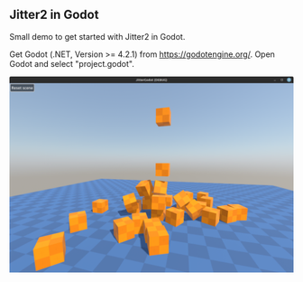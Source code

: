 ## Jitter2 in Godot

Small demo to get started with Jitter2 in Godot.

Get Godot (.NET, Version >= 4.2.1) from https://godotengine.org/. Open Godot and select "project.godot".

<img src="./../../media/screenshots/jitter_screenshot5.png" alt="screenshot" width="800"/>